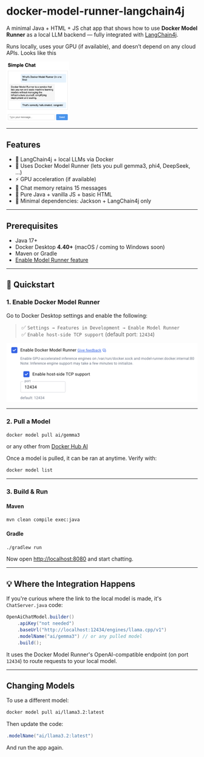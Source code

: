 # docker-model-runner-langchain4j

A minimal Java + HTML + JS chat app that shows how to use **Docker Model Runner** as a local LLM backend — fully integrated with [LangChain4j](https://github.com/langchain4j/langchain4j).

Runs locally, uses your GPU (if available), and doesn’t depend on any cloud APIs. Looks like this

<img src="img/screenshot-app.png" alt="Chat App Screenshot" width="33%" />

---

## Features

- 🧠 LangChain4j + local LLMs via Docker
- 🐳 Uses Docker Model Runner (lets you pull gemma3, phi4, DeepSeek, ...)
- ⚡ GPU acceleration (if available)
- 🔂 Chat memory retains 15 messages
- 🍃 Pure Java + vanilla JS + basic HTML
- 🧰 Minimal dependencies: Jackson + LangChain4j only

---

## Prerequisites

- Java 17+
- Docker Desktop **4.40+** (macOS / coming to Windows soon)
- Maven or Gradle
- [Enable Model Runner feature](#enable-docker-model-runner)

---

## 🚀 Quickstart

### 1. Enable Docker Model Runner

Go to Docker Desktop settings and enable the following:

> ✅ `Settings → Features in Development → Enable Model Runner`  
> ✅ `Enable host-side TCP support` (default port: `12434`)

![Model Runner Settings](img/model-runner-settings.png)

---

### 2. Pull a Model

```bash
docker model pull ai/gemma3
```
or any other from [Docker Hub AI](https://hub.docker.com/r/ai/)

Once a model is pulled, it can be ran at anytime. Verify with:

```bash
docker model list
```

---

### 3. Build & Run

#### Maven

```bash
mvn clean compile exec:java
```

#### Gradle

```bash
./gradlew run
```

Now open [http://localhost:8080](http://localhost:8080) and start chatting.

---

## 💡 Where the Integration Happens

If you're curious where the link to the local model is made, it's `ChatServer.java` code:

```java
OpenAiChatModel.builder()
    .apiKey("not needed")
    .baseUrl("http://localhost:12434/engines/llama.cpp/v1")
    .modelName("ai/gemma3") // or any pulled model
    .build();
```

It uses the Docker Model Runner's OpenAI-compatible endpoint (on port `12434`) to route requests to your local model.

---

## Changing Models

To use a different model:

```bash
docker model pull ai/llama3.2:latest
```

Then update the code:

```java
.modelName("ai/llama3.2:latest")
```

And run the app again.

